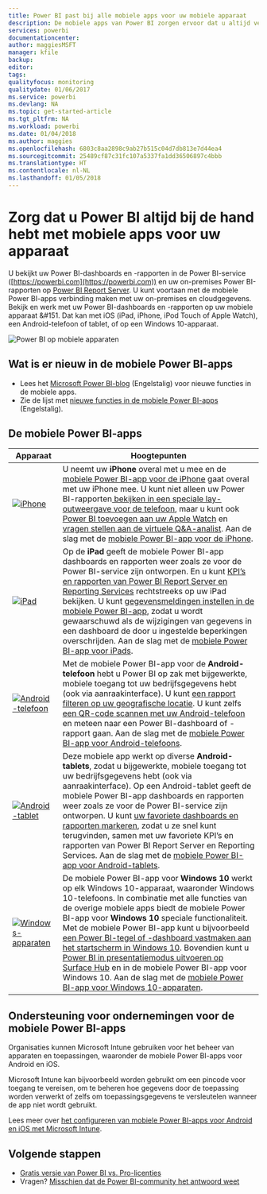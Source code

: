 ```yaml
---
title: Power BI past bij alle mobiele apps voor uw mobiele apparaat
description: De mobiele apps van Power BI zorgen ervoor dat u altijd verbonden bent met uw gegevens, zowel on-premises als in de cloud. Bekijk uw Power BI-dashboards en -rapporten op uw mobiele apparaat.
services: powerbi
documentationcenter: 
author: maggiesMSFT
manager: kfile
backup: 
editor: 
tags: 
qualityfocus: monitoring
qualitydate: 01/06/2017
ms.service: powerbi
ms.devlang: NA
ms.topic: get-started-article
ms.tgt_pltfrm: NA
ms.workload: powerbi
ms.date: 01/04/2018
ms.author: maggies
ms.openlocfilehash: 6803c8aa2898c9ab27b515c04d7db813e7d44ea4
ms.sourcegitcommit: 25489cf87c31fc107a5337fa1dd36506897c4bbb
ms.translationtype: HT
ms.contentlocale: nl-NL
ms.lasthandoff: 01/05/2018
---
```

# <a name="take-power-bi-anywhere-in-mobile-apps-for-your-mobile-device"></a>Zorg dat u Power BI altijd bij de hand hebt met mobiele apps voor uw apparaat
U bekijkt uw Power BI-dashboards en -rapporten in de Power BI-service ([https://powerbi.com](https://powerbi.com)) en uw on-premises Power BI-rapporten op [Power BI Report Server](report-server/get-started.md). U kunt voortaan met de mobiele Power BI-apps verbinding maken met uw on-premises en cloudgegevens. Bekijk en werk met uw Power BI-dashboards en -rapporten op uw mobiele apparaat &#151. Dat kan met iOS (iPad, iPhone, iPod Touch of Apple Watch), een Android-telefoon of tablet, of op een Windows 10-apparaat.

![Power BI op mobiele apparaten](media/mobile-apps-for-mobile-devices/power-bi-mobile-apps-all-up.png)

## <a name="see-whats-new-in-the-power-bi-mobile-apps"></a>Wat is er nieuw in de mobiele Power BI-apps
* Lees het [Microsoft Power BI-blog](https://powerbi.microsoft.com/blog/tag/mobile/) (Engelstalig) voor nieuwe functies in de mobiele apps.
* Zie de lijst met [nieuwe functies in de mobiele Power BI-apps](mobile-whats-new-in-the-mobile-apps.md) (Engelstalig).

## <a name="the-power-bi-mobile-apps"></a>De mobiele Power BI-apps
| **Apparaat** | **Hoogtepunten** |
| --- | --- |
| [![iPhone](media/mobile-apps-for-mobile-devices/iphone-logo-50-px.png)](mobile-iphone-app-get-started.md) |U neemt uw **iPhone** overal met u mee en de [mobiele Power BI-app voor de iPhone](mobile-iphone-app-get-started.md) gaat overal met uw iPhone mee. U kunt niet alleen uw Power BI-rapporten[ bekijken in een speciale lay-outweergave voor de telefoon](mobile-apps-view-phone-report.md), maar u kunt ook [Power BI toevoegen aan uw Apple Watch](mobile-apple-watch.md) en [vragen stellen aan de virtuele Q&A-analist](mobile-apps-ios-qna.md). Aan de slag met de [mobiele Power BI-app voor de iPhone](mobile-iphone-app-get-started.md). |
| [![iPad](media/mobile-apps-for-mobile-devices/ipad-logo-50-px.png)](mobile-ipad-app-get-started.md) |Op de **iPad** geeft de mobiele Power BI-app dashboards en rapporten weer zoals ze voor de Power BI-service zijn ontworpen. En u kunt [KPI’s en rapporten van Power BI Report Server en Reporting Services](mobile-app-ssrs-kpis-mobile-on-premises-reports.md) rechtstreeks op uw iPad bekijken. U kunt [gegevensmeldingen instellen in de mobiele Power BI-app](mobile-set-data-alerts-in-the-mobile-apps.md), zodat u wordt gewaarschuwd als de wijzigingen van gegevens in een dashboard de door u ingestelde beperkingen overschrijden. Aan de slag met de [mobiele Power BI-app voor iPads](mobile-ipad-app-get-started.md). |
| [![Android-telefoon](media/mobile-apps-for-mobile-devices/android-phone-logo-50-px.png)](mobile-android-app-get-started.md) |Met de mobiele Power BI-app voor de **Android-telefoon** hebt u Power BI op zak met bijgewerkte, mobiele toegang tot uw bedrijfsgegevens hebt (ook via aanraakinterface). U kunt [een rapport filteren op uw geografische locatie](mobile-apps-geographic-filtering.md). U kunt zelfs [een QR-code scannen met uw Android-telefoon](mobile-apps-qr-code.md) en meteen naar een Power BI-dashboard of -rapport gaan. Aan de slag met de [mobiele Power BI-app voor Android-telefoons](mobile-android-app-get-started.md). |
| [![Android-tablet](media/mobile-apps-for-mobile-devices/android-tablet-logo-50-px.png)](mobile-android-tablet-app-get-started.md) |Deze mobiele app werkt op diverse **Android-tablets**, zodat u bijgewerkte, mobiele toegang tot uw bedrijfsgegevens hebt (ook via aanraakinterface). Op een Android-tablet geeft de mobiele Power BI-app dashboards en rapporten weer zoals ze voor de Power BI-service zijn ontworpen. U kunt [uw favoriete dashboards en rapporten markeren](mobile-apps-favorites.md), zodat u ze snel kunt terugvinden, samen met uw favoriete KPI’s en rapporten van Power BI Report Server en Reporting Services. Aan de slag met de [mobiele Power BI-app voor Android-tablets](mobile-android-tablet-app-get-started.md). |
| [![Windows-apparaten](media/mobile-apps-for-mobile-devices/win-10-logo-50-px.png)](desktop-getting-started.md) |De mobiele Power BI-app voor **Windows 10** werkt op elk Windows 10-apparaat, waaronder Windows 10-telefoons. In combinatie met alle functies van de overige mobiele apps biedt de mobiele Power BI-app voor **Windows 10** speciale functionaliteit. Met de mobiele Power BI-app kunt u bijvoorbeeld [een Power BI-tegel of -dashboard vastmaken aan het startscherm in Windows 10](mobile-pin-dashboard-start-screen-windows-10-phone-app.md). Bovendien kunt u [Power BI in presentatiemodus uitvoeren op Surface Hub](mobile-windows-10-app-presentation-mode.md) en in de mobiele Power BI-app voor Windows 10. Aan de slag met de [mobiele Power BI-app voor Windows 10-apparaten](mobile-windows-10-phone-app-get-started.md). |

## <a name="enterprise-support-for-the-power-bi-mobile-apps"></a>Ondersteuning voor ondernemingen voor de mobiele Power BI-apps
Organisaties kunnen Microsoft Intune gebruiken voor het beheer van apparaten en toepassingen, waaronder de mobiele Power BI-apps voor Android en iOS.

Microsoft Intune kan bijvoorbeeld worden gebruikt om een pincode voor toegang te vereisen, om te beheren hoe gegevens door de toepassing worden verwerkt of zelfs om toepassingsgegevens te versleutelen wanneer de app niet wordt gebruikt.

Lees meer over [het configureren van mobiele Power BI-apps voor Android en iOS met Microsoft Intune](service-admin-mobile-intune.md). 

## <a name="next-steps"></a>Volgende stappen
* [Gratis versie van Power BI vs. Pro-licenties](service-free-vs-pro.md)
* Vragen? [Misschien dat de Power BI-community het antwoord weet](http://community.powerbi.com/)

